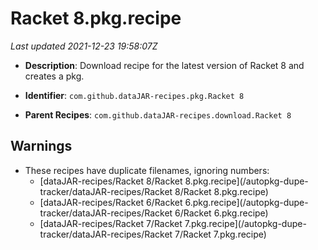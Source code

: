 # Racket 8.pkg.recipe

_Last updated 2021-12-23 19:58:07Z_

- **Description**: Download recipe for the latest version of Racket 8 and creates a pkg.

- **Identifier**: `com.github.dataJAR-recipes.pkg.Racket 8`

- **Parent Recipes**: `com.github.dataJAR-recipes.download.Racket 8`

## Warnings

- These recipes have duplicate filenames, ignoring numbers:
    - [dataJAR-recipes/Racket 8/Racket 8.pkg.recipe](/autopkg-dupe-tracker/dataJAR-recipes/Racket 8/Racket 8.pkg.recipe)
    - [dataJAR-recipes/Racket 6/Racket 6.pkg.recipe](/autopkg-dupe-tracker/dataJAR-recipes/Racket 6/Racket 6.pkg.recipe)
    - [dataJAR-recipes/Racket 7/Racket 7.pkg.recipe](/autopkg-dupe-tracker/dataJAR-recipes/Racket 7/Racket 7.pkg.recipe)
